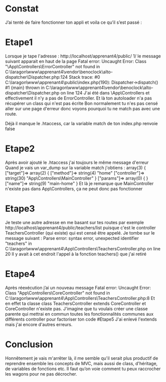 # Constat
J’ai tenté de faire fonctionner ton appli et voila ce qu’il s’est passé :

# Etape1
Lorsque je tape l'adresse : http://localhost/apprenant4/public/
1/ le message suivant apparait en haut de la page
   Fatal error: Uncaught Error: Class "\App\Controllers\ErrorController" not found in C:\laragon\www\apprenant4\vendor\benoclock\alto-dispatcher\Dispatcher.php:124 Stack trace: #0 C:\laragon\www\apprenant4\public\index.php(190): Dispatcher->dispatch() #1 {main} thrown in C:\laragon\www\apprenant4\vendor\benoclock\alto-dispatcher\Dispatcher.php on line 124
   J'ai été dans \App\Controllers et effectivement il n'y a pas de ErrorController. Et là ton autoloader n'a pas récupérer un class qui n'est pas écrite
   Bon normalement tu n'es pas censé aller sur une page d'erreur donc voyons pourquoi tu ne match pas avec une route.

Déjà il manque le .htaccess, car la variable match de ton index.php renvoie false 

# Etape2
Après avoir ajouté le .htaccess j'ai toujours le même message d'erreur
Quand je vais un var_dump sur la variable match j'obtiens :
array(3) { ["target"]=> array(2) { ["method"]=> string(4) "home" ["controller"]=> string(30) "App\Controllers\MainController" } ["params"]=> array(0) { } ["name"]=> string(9) "main-home" }
Et là je remarque que MainController n'existe pas dans App\Controllers, ça ne peut donc pas fonctionner

# Etape3
Je teste une autre adresse en me basant sur tes routes par exemple
http://localhost/apprenant4/public/teachers/list puisque c'est le controller TeachersController (qui existe) qui est censé être appelé.
Je tombe sur le message suivant : 
Parse error: syntax error, unexpected identifier "teachers" in C:\laragon\www\apprenant4\App\Controllers\TeachersController.php on line 20
Il y avait à cet endroit l'appel à la fonction teachers() que j'ai retiré

# Etape4
 Après réexécution j’ai un nouveau message
        Fatal error: Uncaught Error: Class "App\Controllers\CoreController" not found in C:\laragon\www\apprenant4\App\Controllers\TeachersController.php:8
Et en effet ta classe class TeachersController extends CoreController et CoreController n'existe pas.
J'imagine que tu voulais créer une classe parente qui mettrai en commun toutes les fonctionnalités communes aux différents controller pour factoriser ton code
#Etape5
J'ai enlevé l'extends mais j'ai encore d'autres erreurs.

# Conclusion
Honnêtement je vais m'arrêter là, il me semble qu'il serait plus productif de reprendre ensemble les concepts de MVC, mais aussi de class, d'héritage, de variables de fonctions etc. Il faut qu’on voie comment tu peux raccrocher les wagons pour ne pas décrocher.
